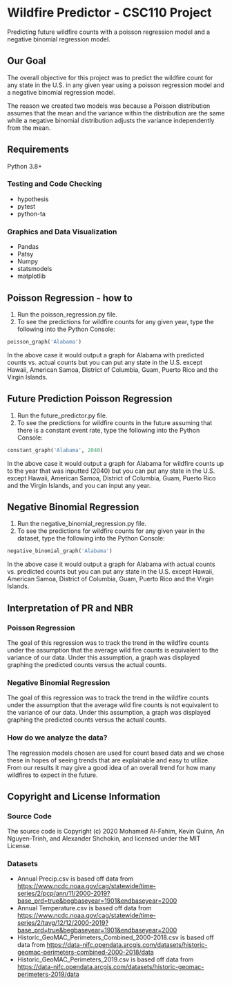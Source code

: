 # Wildfire Predictor - CSC110 Project

Predicting future wildfire counts with a poisson regression model and a negative binomial regression model. 

## Our Goal

The overall objective for this project was to predict the wildfire count for any state in the U.S. in any given year using a poisson regression model and a negative binomial regression model. 

The reason we created two models was because a Poisson distribution assumes that the mean and the variance within the distribution are the same while a negative binomial distribution adjusts the variance independently from the mean.  

## Requirements

Python 3.8+

### Testing and Code Checking
- hypothesis
- pytest
- python-ta

### Graphics and Data Visualization
- Pandas
- Patsy
- Numpy
- statsmodels
- matplotlib

## Poisson Regression - how to
1. Run the poisson_regression.py file. 
2. To see the predictions for wildfire counts for any given year, type the following into the Python Console:

```python
poisson_graph('Alabama')  
```

In the above case it would output a graph for Alabama with predicted counts vs. actual counts but you can put any state in the U.S. except Hawaii, American Samoa, District of Columbia, Guam, Puerto Rico and the Virgin Islands.

## Future Prediction Poisson Regression
1. Run the future_predictor.py file.
2. To see the predictions for wildfire counts in the future assuming that there is a constant event rate, type the following into the Python Console:

```python
constant_graph('Alabama', 2040)
```

In the above case it would output a graph for Alabama for wildfire counts up to the year that was inputted (2040) but you can put any state in the U.S. except Hawaii, American Samoa, District of Columbia, Guam, Puerto Rico and the Virgin Islands, and you can input any year.

## Negative Binomial Regression 
1. Run the negative_binomial_regression.py file. 
2. To see the predictions for wildfire counts for any given year in the dataset, type the following into the Python Console: 

```python
negative_binomial_graph('Alabama')
```

In the above case it would output a graph for Alabama with actual counts vs. predicted counts but you can put any state in the U.S. except Hawaii, American Samoa, District of Columbia, Guam, Puerto Rico and the Virgin Islands.

## Interpretation of PR and NBR

### Poisson Regression

The goal of this regression was to track the trend in the wildfire counts under the assumption that the average wild fire counts is equivalent to the variance of our data. Under this assumption, a graph was displayed graphing the predicted counts versus the actual counts. 

### Negative Binomial Regression

The goal of this regression was to track the trend in the wildfire counts under the assumption that the average wild fire counts is not equivalent to the variance of our data. Under this assumption, a graph was displayed graphing the predicted counts versus the actual counts. 

### How do we analyze the data?

The regression models chosen are used for count based data and we chose these in hopes of seeing trends that are explainable and easy to utilize. From our results it may give a good idea of an overall trend for how many wildfires to expect in the future.

## Copyright and License Information

### Source Code

The source code is Copyright (c) 2020 Mohamed Al-Fahim, Kevin Quinn, An Nguyen-Trinh, and Alexander Shchokin, and licensed under the MIT License.

### Datasets

- Annual Precip.csv is based off data from https://www.ncdc.noaa.gov/cag/statewide/time-series/2/pcp/ann/11/2000-2019?base_prd=true&begbaseyear=1901&endbaseyear=2000
- Annual Temperature.csv is based off data from https://www.ncdc.noaa.gov/cag/statewide/time-series/2/tavg/12/12/2000-2019?base_prd=true&begbaseyear=1901&endbaseyear=2000
- Historic_GeoMAC_Perimeters_Combined_2000-2018.csv is based off data from https://data-nifc.opendata.arcgis.com/datasets/historic-geomac-perimeters-combined-2000-2018/data
- Historic_GeoMAC_Perimeters_2019.csv is based off data from https://data-nifc.opendata.arcgis.com/datasets/historic-geomac-perimeters-2019/data
